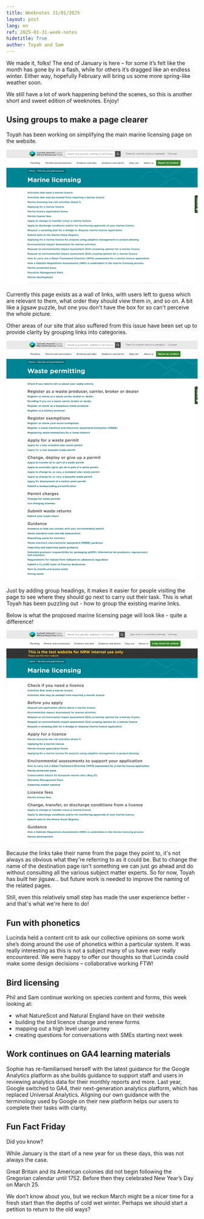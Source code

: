 ```yaml
---
title: Weeknotes 31/01/2025
layout: post
lang: en
ref: 2025-01-31-week-notes
hidetitle: True
author: Toyah and Sam
---
```


We made it, folks! The end of January is here – for some it’s felt like the month has gone by in a flash, while for others it’s dragged like an endless winter. Either way, hopefully February will bring us some more spring-like weather soon.  
 
We still have a lot of work happening behind the scenes, so this is another short and sweet edition of weeknotes. Enjoy!  

## Using groups to make a page clearer

Toyah has been working on simplifying the main marine licensing page on the website.  

![image showing the old marine page](https://github.com/nrw-digital/week-notes/blob/44f143dee05adb9957972be22ee7ab7ff361a632/images/1%20Marine%20licensing%20current%20web%20page%201.jpeg?raw=true)

Currently this page exists as a wall of links, with users left to guess which are relevant to them, what order they should view them in, and so on. A bit like a jigsaw puzzle, but one you don't have the box for so can't perceive the whole picture.  

Other areas of our site that also suffered from this issue have been set up to provide clarity by grouping links into categories.  

![image showing the waste page](https://github.com/nrw-digital/week-notes/blob/44f143dee05adb9957972be22ee7ab7ff361a632/images/2%20Waste%20permitting%20grouped%20links%20page%201.jpeg?raw=true)

Just by adding group headings, it makes it easier for people visiting the page to see where they should go next to carry out their task. This is what Toyah has been puzzling out - how to group the existing marine links.  
  
Below is what the proposed marine licensing page will look like - quite a difference!  

![image of the new marine page](https://github.com/nrw-digital/week-notes/blob/44f143dee05adb9957972be22ee7ab7ff361a632/images/3%20Marine%20licensing%20page%20with%20grouped%20links%201.jpeg?raw=true)
  
Because the links take their name from the page they point to, it's not always as obvious what they're referring to as it could be. But to change the name of the destination page isn't something we can just go ahead and do without consulting all the various subject matter experts. So for now, Toyah has built her jigsaw... but future work is needed to improve the naming of the related pages.  
  
Still, even this relatively small step has made the user experience better - and that's what we're here to do! 

## Fun with phonetics 
 
Lucinda held a content crit to ask our collective opinions on some work she’s doing around the use of phonetics within a particular system. It was really interesting as this is not a subject many of us have ever really encountered. We were happy to offer our thoughts so that Lucinda could make some design decisions – collaborative working FTW!  
 
## Bird licensing 
  
Phil and Sam continue working on species content and forms, this week looking at: 
 
+ what NatureScot and Natural England have on their website 
+ building the bird licence change and renew forms 
+ mapping out a high level user journey 
+ creating questions for conversations with SMEs starting next week 
 
## Work continues on GA4 learning materials
 
Sophie has re-familiarised herself with the latest guidance for the Google Analytics platform as she builds guidance to support staff and users in reviewing analytics data for their monthly reports and more. Last year, Google switched to GA4, their next-generation analytics platform, which has replaced Universal Analytics. Aligning our own guidance with the terminology used by Google on their new platform helps our users to complete their tasks with clarity.  

## Fun Fact Friday

Did you know? 
 
While January is the start of a new year for us these days, this was not always the case.  

Great Britain and its American colonies did not begin following the Gregorian calendar until 1752. Before then they celebrated New Year’s Day on March 25. 

We don’t know about you, but we reckon March might be a nicer time for a fresh start than the depths of cold wet winter. Perhaps we should start a petition to return to the old ways?  
 

